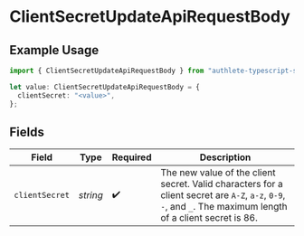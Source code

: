 # ClientSecretUpdateApiRequestBody

## Example Usage

```typescript
import { ClientSecretUpdateApiRequestBody } from "authlete-typescript-sdk/models/operations";

let value: ClientSecretUpdateApiRequestBody = {
  clientSecret: "<value>",
};
```

## Fields

| Field                                                                                                                                                         | Type                                                                                                                                                          | Required                                                                                                                                                      | Description                                                                                                                                                   |
| ------------------------------------------------------------------------------------------------------------------------------------------------------------- | ------------------------------------------------------------------------------------------------------------------------------------------------------------- | ------------------------------------------------------------------------------------------------------------------------------------------------------------- | ------------------------------------------------------------------------------------------------------------------------------------------------------------- |
| `clientSecret`                                                                                                                                                | *string*                                                                                                                                                      | :heavy_check_mark:                                                                                                                                            | The new value of the client secret. Valid characters for a client secret are `A-Z`, `a-z`, `0-9`,<br/>`-`, and `_`. The maximum length of a client secret is 86.<br/> |